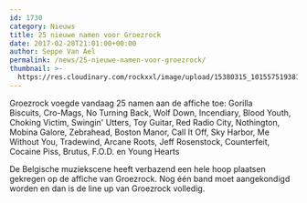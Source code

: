 ```yaml
---
id: 1730
category: Nieuws
title: 25 nieuwe namen voor Groezrock
date: 2017-02-28T21:01:00+00:00
author: Seppe Van Ael
permalink: /news/25-nieuwe-namen-voor-groezrock/
thumbnail: >-
  https://res.cloudinary.com/rockxxl/image/upload/15380315_10155751938128765_1748666274314868794_n.jpg
---
```

Groezrock voegde vandaag 25 namen aan de affiche toe: Gorilla Biscuits, Cro-Mags, No Turning Back, Wolf Down, Incendiary, Blood Youth, Choking Victim, Swingin' Utters, Toy Guitar, Red Radio City, Nothington, Mobina Galore, Zebrahead, Boston Manor, Call It Off, Sky Harbor, Me Without You, Tradewind, Arcane Roots, Jeff Rosenstock, Counterfeit, Cocaine Piss, Brutus, F.O.D. en Young Hearts

De Belgische muziekscene heeft verbazend een hele hoop plaatsen gekregen op de affiche van Groezrock. Nog één band moet aangekondigd worden en dan is de line up van Groezrock volledig.